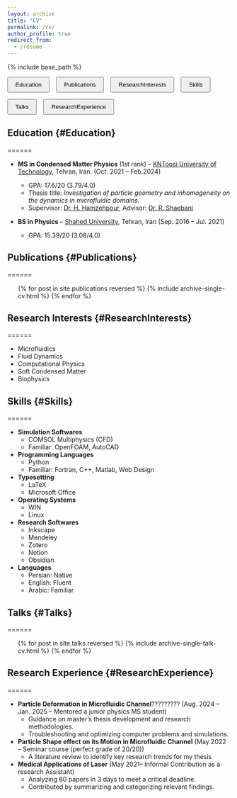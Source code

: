 ```yaml
---
layout: archive
title: "CV"
permalink: /cv/
author_profile: true
redirect_from:
  - /resume
---
```

{% include base_path %}
<div style="display: flex; gap: 15px; flex-wrap: wrap; margin-bottom: 20px;">
  <a href="#Education"><button style="padding: 8px 16px;">Education</button></a>
  <a href="#Publications"><button style="padding: 8px 16px;">Publications</button></a>
  <a href="#ResearchInterests"><button style="padding: 8px 16px;">ResearchInterests</button></a>
  <a href="#Skills"><button style="padding: 8px 16px;">Skills</button></a>
  <a href="#Talks"><button style="padding: 8px 16px;">Talks</button></a>
  <a href="#ResearchExperience"><button style="padding: 8px 16px;">ResearchExperience</button></a>
</div>


## Education {#Education}
======
* **MS in Condensed Matter Physics** (1st rank) – [KNToosi University of Technology](https://en.kntu.ac.ir/), Tehran, Iran. (Oct. 2021 – Feb.2024)
  * GPA: 17.6/20 (3.79/4.0)
  * Thesis title: *Investigation of particle geometry and inhomogeneity on the dynamics in microfluidic domains.*
  * Supervisor: [Dr. H. Hamzehpour](https://scholar.google.com/citations?user=xM-0K-UAAAAJ&hl=en&oi=ao), Advisor: [Dr. R. Shaebani](https://scholar.google.com/citations?user=h3n1yp8AAAAJ&hl=en&oi=ao)
  
* **BS in Physics** – [Shahed University](https://en.shahed.ac.ir/), Tehran, Iran (Sep. 2016 – Jul. 2021)
  * GPA: 15.39/20 (3.08/4.0)

## Publications {#Publications}
======
  <ul>{% for post in site.publications reversed %}
    {% include archive-single-cv.html %}
  {% endfor %}</ul>
  
## Research Interests {#ResearchInterests}
======
- Microfluidics  
- Fluid Dynamics  
- Computational Physics 
- Soft Condensed Matter 
- Biophysics  

## Skills {#Skills}
======
* **Simulation Softwares**
  * COMSOL Multiphysics (CFD)
  * Familiar: OpenFOAM, AutoCAD
* **Programming Languages**
  * Python
  * Familiar: Fortran, C++, Matlab, Web Design
* **Typesetting**
  * LaTeX
  * Microsoft Office
* **Operating Systems**
  * WIN
  * Linux
* **Research Softwares**
  * Inkscape
  * Mendeley
  * Zotero
  * Notion
  * Obsidian
* **Languages**
  * Persian: Native
  * English: Fluent
  * Arabic: Familiar

## Talks {#Talks} 
======
  <ul>{% for post in site.talks reversed %}
    {% include archive-single-talk-cv.html  %}
  {% endfor %}</ul>
  
## Research Experience {#ResearchExperience} 
======
* **Particle Deformation in Microfluidic Channel**????????? (Aug. 2024 – Jan. 2025 – Mentored a junior physics MS student)
  * Guidance on master’s thesis development and research methodologies.
  * Troubleshooting and optimizing computer problems and simulations.
* **Particle Shape effect on its Motion in Microfluidic Channel** (May 2022 – Seminar course (perfect grade of 20/20))
  * A literature review to identify key research trends for my thesis
* **Medical Applications of Laser** (May 2021– Informal Contribution as a research Assistant)
  * Analyzing 60 papers in 3 days to meet a critical deadline.
  * Contributed by summarizing and categorizing relevant findings.

